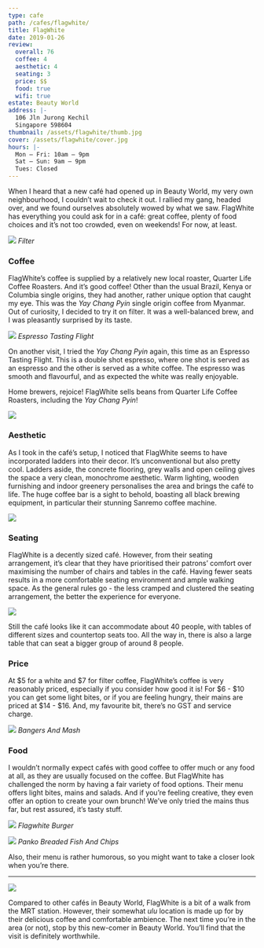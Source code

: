 ```yaml
---
type: cafe
path: /cafes/flagwhite/
title: FlagWhite
date: 2019-01-26
review:
  overall: 76
  coffee: 4
  aesthetic: 4
  seating: 3
  price: $$
  food: true
  wifi: true
estate: Beauty World
address: |-
  106 Jln Jurong Kechil
  Singapore 598604
thumbnail: /assets/flagwhite/thumb.jpg
cover: /assets/flagwhite/cover.jpg
hours: |-
  Mon – Fri: 10am – 9pm
  Sat – Sun: 9am – 9pm
  Tues: Closed
---
```


When I heard that a new café had opened up in Beauty World, my very own neighbourhood, I couldnʼt wait to check it out<!--more-->. I rallied my gang, headed over, and we found ourselves absolutely wowed by what we saw. FlagWhite has everything you could ask for in a café: great coffee, plenty of food choices and itʼs not too crowded, even on weekends! For now, at least.

![](/assets/flagwhite/1.jpg)
_Filter_

### Coffee

FlagWhiteʼs coffee is supplied by a relatively new local roaster, Quarter Life Coffee Roasters. And itʼs good coffee! Other than the usual Brazil, Kenya or Columbia single origins, they had another, rather unique option that caught my eye. This was the _Yay Chang Pyin_ single origin coffee from Myanmar. Out of curiosity, I decided to try it on filter. It was a well-balanced brew, and I was pleasantly surprised by its taste.

![](/assets/flagwhite/2.jpg)
_Espresso Tasting Flight_

On another visit, I tried the _Yay Chang Pyin_ again, this time as an Espresso Tasting Flight. This is a double shot espresso, where one shot is served as an espresso and the other is served as a white coffee. The espresso was smooth and flavourful, and as expected the white was really enjoyable.

Home brewers, rejoice! FlagWhite sells beans from Quarter Life Coffee Roasters, including the _Yay Chang Pyin_!

![](/assets/flagwhite/3.jpg)

### Aesthetic

As I took in the caféʼs setup, I noticed that FlagWhite seems to have incorporated ladders into their decor. Itʼs unconventional but also pretty cool. Ladders aside, the concrete flooring, grey walls and open ceiling gives the space a very clean, monochrome aesthetic. Warm lighting, wooden furnishing and indoor greenery personalises the area and brings the café to life. The huge coffee bar is a sight to behold, boasting all black brewing equipment, in particular their stunning Sanremo coffee machine.

![](/assets/flagwhite/4.jpg)

### Seating

FlagWhite is a decently sized café. However, from their seating arrangement, itʼs clear that they have prioritised their patronsʼ comfort over maximising the number of chairs and tables in the café. Having fewer seats results in a more comfortable seating environment and ample walking space. As the general rules go - the less cramped and clustered the seating arrangement, the better the experience for everyone.

![](/assets/flagwhite/5.jpg)

Still the café looks like it can accommodate about 40 people, with tables of different sizes and countertop seats too. All the way in, there is also a large table that can seat a bigger group of around 8 people.

### Price

At $5 for a white and $7 for filter coffee, FlagWhiteʼs coffee is very reasonably priced, especially if you consider how good it is! For $6 - $10 you can get some light bites, or if you are feeling hungry, their mains are priced at $14 - $16. And, my favourite bit, thereʼs no GST and service charge.

![](/assets/flagwhite/6.jpg)
_Bangers And Mash_

### Food

I wouldnʼt normally expect cafés with good coffee to offer much or any food at all, as they are usually focused on the coffee. But FlagWhite has challenged the norm by having a fair variety of food options. Their menu offers light bites, mains and salads. And if you’re feeling creative, they even offer an option to create your own brunch! Weʼve only tried the mains thus far, but rest assured, itʼs tasty stuff.

![](/assets/flagwhite/7.jpg)
_Flagwhite Burger_

![](/assets/flagwhite/8.jpg)
_Panko Breaded Fish And Chips_

Also, their menu is rather humorous, so you might want to take a closer look when youʼre there.

---

![](/assets/flagwhite/9.jpg)

Compared to other cafés in Beauty World, FlagWhite is a bit of a walk from the MRT station. However, their somewhat _ulu_ location is made up for by their delicious coffee and comfortable ambience. The next time youʼre in the area (or not), stop by this new-comer in Beauty World. Youʼll find that the visit is definitely worthwhile.
